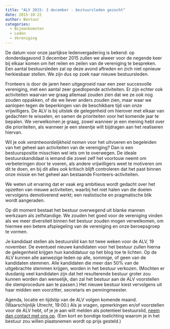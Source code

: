 ```yaml
---
title: "ALV 2015: 3 december - bestuursleden gezocht"
date: 2015-10-22
author: Bestuur
categories: 
  - Bijeenkomsten
  - Leden
  - Vereniging
---
```

De datum voor onze jaarlijkse ledenvergadering is bekend: op donderdagavond 3 december 2015 zullen we alweer voor de negende keer bij elkaar komen om het reilen en zeilen van de vereniging te bespreken. Een aantal bestuursleden zal op deze avond aftreden en zich niet opnieuw herkiesbaar stellen. We zijn dus op zoek naar nieuwe bestuursleden.

Fronteers is door de jaren heen uitgegroeid naar een zeer succesvolle vereniging, met een aantal zeer goedlopende activiteiten. Er zijn echter ook activiteiten waarvan we graag allemaal zouden zien dat we ze _ook_ nog zouden oppakken, of die we liever anders zouden zien, maar waar we aanlopen tegen de beperkingen van de beschikbare tijd van onze vrijwilligers. De ALV is bij uitstek de gelegenheid om hierover met elkaar van gedachten te wisselen, en samen de prioriteiten voor het komende jaar te bepalen. We verwelkomen je graag, zowel wanneer je een mening hebt over die prioriteiten, als wanneer je een steentje wilt bijdragen aan het realiseren hiervan.

Wil je ook _verantwoordelijkheid nemen_ voor het uitvoeren en begeleiden van het geheel aan activiteiten van de vereniging? Dan is een bestuurspositie misschien wel iets om te overwegen. De ideale bestuurskandidaat is iemand die zowel zelf het voortouw neemt om verbeteringen door te voeren, als andere vrijwilligers weet te motiveren om dit te doen, en bij dit alles ook kritisch blijft controleren dat het past binnen onze missie en het geheel aan bestaande Fronteers-activiteiten.

We weten uit ervaring dat er vaak erg ambitieus wordt gedacht over het opzetten van nieuwe activiteiten, waarbij het niet halen van die doelen vervolgens demotiverend werkt; een realistische en pragmatische blik wordt aangeraden.

Op dit moment bestaat het bestuur overwegend uit blanke mannen werkzaam als zelfstandige. We zouden het goed voor de vereniging vinden als we meer diversiteit binnen het bestuur zouden mogen verwelkomen, om hiermee een betere afspiegeling van de vereniging en onze beroepsgroep te vormen.

Je kandidaat stellen als bestuurslid kan tot twee weken voor de ALV, 19 november. De eventueel nieuwe kandidaten voor het bestuur zullen hierna de gelegenheid krijgen hun kandidatuur op het blog toe te lichten. Op de ALV kunnen alle aanwezige leden op alle, sommige, of geen van de kandidaten stemmen. Alle kandidaten die meer dan 50% van de uitgebrachte stemmen krijgen, worden in het bestuur verkozen. (Mochten er dusdanig veel kandidaten zijn dat het resulterende bestuur groter zou kunnen worden dan wenselijk, dan zal het bestuur aan de ALV voorstellen die stemprocedure aan te passen.) Het nieuwe bestuur kiest vervolgens uit haar midden een voorzitter, secretaris en penningmeester.

Agenda, locatie en tijdstip van de ALV volgen komende maand. (Waarschijnlijk Utrecht, 19:00.) Als je vragen, opmerkingen en/of voorstellen voor de ALV hebt, of je je aan wilt melden als potentieel bestuurslid, [neem dan contact met ons op](/contact). (Een kort en bondige toelichting waarom je in het bestuur zou willen plaatsnemen wordt op prijs gesteld.)